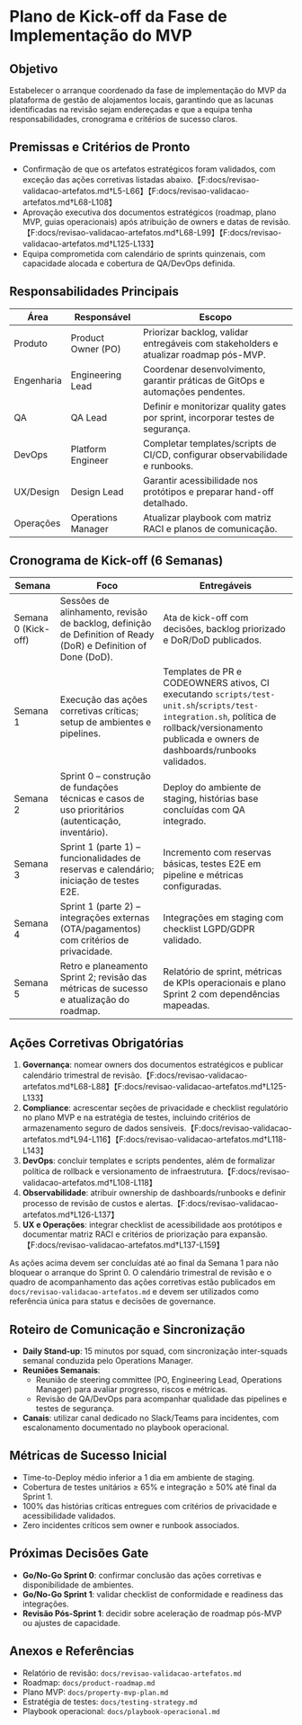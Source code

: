 # Plano de Kick-off da Fase de Implementação do MVP

## Objetivo
Estabelecer o arranque coordenado da fase de implementação do MVP da plataforma de gestão de alojamentos locais, garantindo que as lacunas identificadas na revisão sejam endereçadas e que a equipa tenha responsabilidades, cronograma e critérios de sucesso claros.

## Premissas e Critérios de Pronto
- Confirmação de que os artefatos estratégicos foram validados, com exceção das ações corretivas listadas abaixo.【F:docs/revisao-validacao-artefatos.md†L5-L66】【F:docs/revisao-validacao-artefatos.md†L68-L108】
- Aprovação executiva dos documentos estratégicos (roadmap, plano MVP, guias operacionais) após atribuição de owners e datas de revisão.【F:docs/revisao-validacao-artefatos.md†L68-L99】【F:docs/revisao-validacao-artefatos.md†L125-L133】
- Equipa comprometida com calendário de sprints quinzenais, com capacidade alocada e cobertura de QA/DevOps definida.

## Responsabilidades Principais
| Área | Responsável | Escopo |
| --- | --- | --- |
| Produto | Product Owner (PO) | Priorizar backlog, validar entregáveis com stakeholders e atualizar roadmap pós-MVP. |
| Engenharia | Engineering Lead | Coordenar desenvolvimento, garantir práticas de GitOps e automações pendentes. |
| QA | QA Lead | Definir e monitorizar quality gates por sprint, incorporar testes de segurança. |
| DevOps | Platform Engineer | Completar templates/scripts de CI/CD, configurar observabilidade e runbooks. |
| UX/Design | Design Lead | Garantir acessibilidade nos protótipos e preparar hand-off detalhado. |
| Operações | Operations Manager | Atualizar playbook com matriz RACI e planos de comunicação. |

## Cronograma de Kick-off (6 Semanas)
| Semana | Foco | Entregáveis |
| --- | --- | --- |
| Semana 0 (Kick-off) | Sessões de alinhamento, revisão de backlog, definição de Definition of Ready (DoR) e Definition of Done (DoD). | Ata de kick-off com decisões, backlog priorizado e DoR/DoD publicados. |
| Semana 1 | Execução das ações corretivas críticas; setup de ambientes e pipelines. | Templates de PR e CODEOWNERS ativos, CI executando `scripts/test-unit.sh`/`scripts/test-integration.sh`, política de rollback/versionamento publicada e owners de dashboards/runbooks validados. |
| Semana 2 | Sprint 0 – construção de fundações técnicas e casos de uso prioritários (autenticação, inventário). | Deploy do ambiente de staging, histórias base concluídas com QA integrado. |
| Semana 3 | Sprint 1 (parte 1) – funcionalidades de reservas e calendário; iniciação de testes E2E. | Incremento com reservas básicas, testes E2E em pipeline e métricas configuradas. |
| Semana 4 | Sprint 1 (parte 2) – integrações externas (OTA/pagamentos) com critérios de privacidade. | Integrações em staging com checklist LGPD/GDPR validado. |
| Semana 5 | Retro e planeamento Sprint 2; revisão das métricas de sucesso e atualização do roadmap. | Relatório de sprint, métricas de KPIs operacionais e plano Sprint 2 com dependências mapeadas. |

## Ações Corretivas Obrigatórias
1. **Governança**: nomear owners dos documentos estratégicos e publicar calendário trimestral de revisão.【F:docs/revisao-validacao-artefatos.md†L68-L88】【F:docs/revisao-validacao-artefatos.md†L125-L133】
2. **Compliance**: acrescentar seções de privacidade e checklist regulatório no plano MVP e na estratégia de testes, incluindo critérios de armazenamento seguro de dados sensíveis.【F:docs/revisao-validacao-artefatos.md†L94-L116】【F:docs/revisao-validacao-artefatos.md†L118-L143】
3. **DevOps**: concluir templates e scripts pendentes, além de formalizar política de rollback e versionamento de infraestrutura.【F:docs/revisao-validacao-artefatos.md†L108-L118】
4. **Observabilidade**: atribuir ownership de dashboards/runbooks e definir processo de revisão de custos e alertas.【F:docs/revisao-validacao-artefatos.md†L126-L137】
5. **UX e Operações**: integrar checklist de acessibilidade aos protótipos e documentar matriz RACI e critérios de priorização para expansão.【F:docs/revisao-validacao-artefatos.md†L137-L159】

As ações acima devem ser concluídas até ao final da Semana 1 para não bloquear o arranque do Sprint 0. O calendário trimestral de revisão e o quadro de acompanhamento das ações corretivas estão publicados em `docs/revisao-validacao-artefatos.md` e devem ser utilizados como referência única para status e decisões de governance.

## Roteiro de Comunicação e Sincronização
- **Daily Stand-up**: 15 minutos por squad, com sincronização inter-squads semanal conduzida pelo Operations Manager.
- **Reuniões Semanais**:
  - Reunião de steering committee (PO, Engineering Lead, Operations Manager) para avaliar progresso, riscos e métricas.
  - Revisão de QA/DevOps para acompanhar qualidade das pipelines e testes de segurança.
- **Canais**: utilizar canal dedicado no Slack/Teams para incidentes, com escalonamento documentado no playbook operacional.

## Métricas de Sucesso Inicial
- Time-to-Deploy médio inferior a 1 dia em ambiente de staging.
- Cobertura de testes unitários ≥ 65% e integração ≥ 50% até final da Sprint 1.
- 100% das histórias críticas entregues com critérios de privacidade e acessibilidade validados.
- Zero incidentes críticos sem owner e runbook associados.

## Próximas Decisões Gate
- **Go/No-Go Sprint 0**: confirmar conclusão das ações corretivas e disponibilidade de ambientes.
- **Go/No-Go Sprint 1**: validar checklist de conformidade e readiness das integrações.
- **Revisão Pós-Sprint 1**: decidir sobre aceleração de roadmap pós-MVP ou ajustes de capacidade.

## Anexos e Referências
- Relatório de revisão: `docs/revisao-validacao-artefatos.md`
- Roadmap: `docs/product-roadmap.md`
- Plano MVP: `docs/property-mvp-plan.md`
- Estratégia de testes: `docs/testing-strategy.md`
- Playbook operacional: `docs/playbook-operacional.md`

